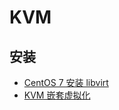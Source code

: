# KVM

## 安装

- [CentOS 7 安装 libvirt](./install-libvirt-on-centos-7.md)
- [KVM 嵌套虚拟化](./kvm-nested.md)
